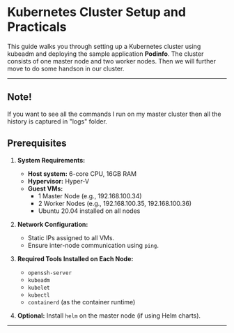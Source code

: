 # Kubernetes Cluster Setup and Practicals

This guide walks you through setting up a Kubernetes cluster using kubeadm and deploying the sample application **Podinfo**. The cluster consists of one master node and two worker nodes. Then we will further move to do some handson in our cluster. 

---
## Note!
If you want to see all the commands I run on my master cluster then all the history is captured in "logs" folder.
## Prerequisites

1. **System Requirements:**
   - **Host system:** 6-core CPU, 16GB RAM
   - **Hypervisor:** Hyper-V
   - **Guest VMs:**
     - 1 Master Node (e.g., 192.168.100.34)
     - 2 Worker Nodes (e.g., 192.168.100.35, 192.168.100.36)
     - Ubuntu 20.04 installed on all nodes

2. **Network Configuration:**
   - Static IPs assigned to all VMs.
   - Ensure inter-node communication using `ping`.

3. **Required Tools Installed on Each Node:**
   - `openssh-server`
   - `kubeadm`
   - `kubelet`
   - `kubectl`
   - `containerd` (as the container runtime)

4. **Optional:** Install `helm` on the master node (if using Helm charts).

---



